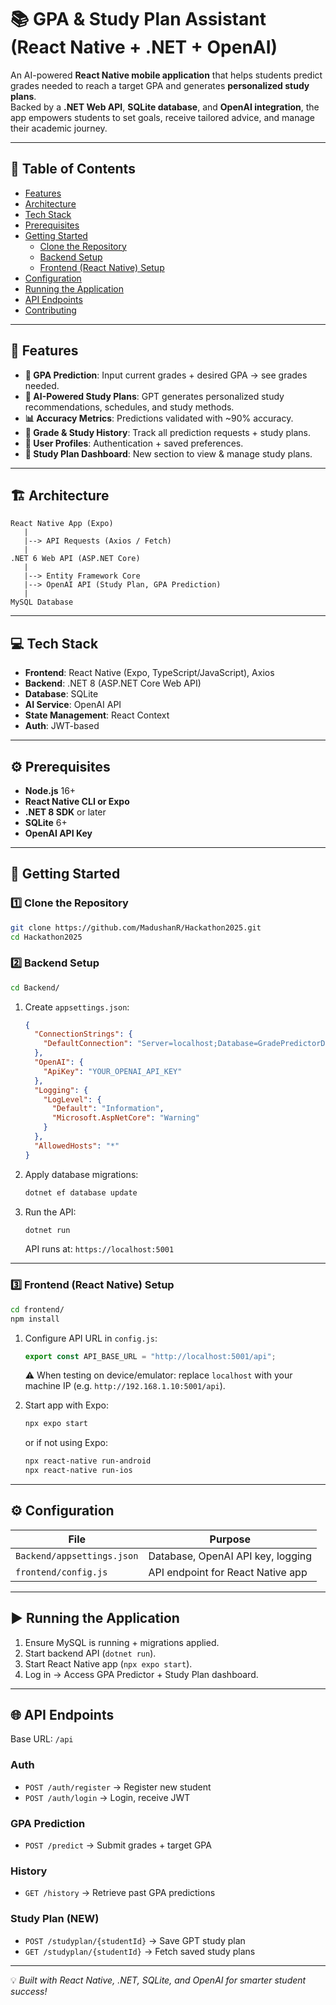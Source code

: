 # 📚 GPA & Study Plan Assistant (React Native + .NET + OpenAI)

An AI-powered **React Native mobile application** that helps students predict grades needed to reach a target GPA and generates **personalized study plans**.  
Backed by a **.NET Web API**, **SQLite database**, and **OpenAI integration**, the app empowers students to set goals, receive tailored advice, and manage their academic journey.

---

## 📑 Table of Contents

- [Features](#features)
- [Architecture](#architecture)
- [Tech Stack](#tech-stack)
- [Prerequisites](#prerequisites)
- [Getting Started](#getting-started)
  - [Clone the Repository](#clone-the-repository)
  - [Backend Setup](#backend-setup)
  - [Frontend (React Native) Setup](#frontend-react-native-setup)
- [Configuration](#configuration)
- [Running the Application](#running-the-application)
- [API Endpoints](#api-endpoints)
- [Contributing](#contributing)

---

## 🚀 Features

- **🎯 GPA Prediction**: Input current grades + desired GPA → see grades needed.  
- **🤖 AI-Powered Study Plans**: GPT generates personalized study recommendations, schedules, and study methods.  
- **📊 Accuracy Metrics**: Predictions validated with ~90% accuracy.  
- **📝 Grade & Study History**: Track all prediction requests + study plans.  
- **👤 User Profiles**: Authentication + saved preferences.  
- **📘 Study Plan Dashboard**: New section to view & manage study plans.  

---

## 🏗️ Architecture

```
React Native App (Expo)
   |
   |--> API Requests (Axios / Fetch)
   |
.NET 6 Web API (ASP.NET Core)
   |
   |--> Entity Framework Core
   |--> OpenAI API (Study Plan, GPA Prediction)
   |
MySQL Database
```

---

## 💻 Tech Stack

- **Frontend**: React Native (Expo, TypeScript/JavaScript), Axios  
- **Backend**: .NET 8 (ASP.NET Core Web API)  
- **Database**: SQLite  
- **AI Service**: OpenAI API  
- **State Management**: React Context  
- **Auth**: JWT-based  

---

## ⚙️ Prerequisites

- **Node.js** 16+  
- **React Native CLI or Expo**  
- **.NET 8 SDK** or later  
- **SQLite** 6+  
- **OpenAI API Key**  

---

## 🔧 Getting Started

### 1️⃣ Clone the Repository
```bash
git clone https://github.com/MadushanR/Hackathon2025.git
cd Hackathon2025
```

### 2️⃣ Backend Setup
```bash
cd Backend/
```

1. Create `appsettings.json`:
   ```json
   {
     "ConnectionStrings": {
       "DefaultConnection": "Server=localhost;Database=GradePredictorDb;User=<username>;Password=<password>;"
     },
     "OpenAI": {
       "ApiKey": "YOUR_OPENAI_API_KEY"
     },
     "Logging": {
       "LogLevel": {
         "Default": "Information",
         "Microsoft.AspNetCore": "Warning"
       }
     },
     "AllowedHosts": "*"
   }
   ```

2. Apply database migrations:
   ```bash
   dotnet ef database update
   ```

3. Run the API:
   ```bash
   dotnet run
   ```
   API runs at: `https://localhost:5001`

---

### 3️⃣ Frontend (React Native) Setup
```bash
cd frontend/
npm install
```

1. Configure API URL in `config.js`:
   ```js
   export const API_BASE_URL = "http://localhost:5001/api";
   ```

   ⚠️ When testing on device/emulator: replace `localhost` with your machine IP (e.g. `http://192.168.1.10:5001/api`).

2. Start app with Expo:
   ```bash
   npx expo start
   ```
   or if not using Expo:
   ```bash
   npx react-native run-android
   npx react-native run-ios
   ```

---

## ⚙️ Configuration

| File                           | Purpose                               |
| ------------------------------ | ------------------------------------- |
| `Backend/appsettings.json`     | Database, OpenAI API key, logging     |
| `frontend/config.js`           | API endpoint for React Native app     |

---

## ▶️ Running the Application

1. Ensure MySQL is running + migrations applied.  
2. Start backend API (`dotnet run`).  
3. Start React Native app (`npx expo start`).  
4. Log in → Access GPA Predictor + Study Plan dashboard.  

---

## 🌐 API Endpoints

Base URL: `/api`

### Auth
- `POST /auth/register` → Register new student  
- `POST /auth/login` → Login, receive JWT  

### GPA Prediction
- `POST /predict` → Submit grades + target GPA  

### History
- `GET /history` → Retrieve past GPA predictions  

### Study Plan (NEW)
- `POST /studyplan/{studentId}` → Save GPT study plan  
- `GET /studyplan/{studentId}` → Fetch saved study plans  

---


💡 *Built with React Native, .NET, SQLite, and OpenAI for smarter student success!*
